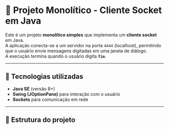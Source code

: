 # 📡 Projeto Monolítico - Cliente Socket em Java

Este é um projeto **monolítico simples** que implementa um **cliente socket** em Java.  
A aplicação conecta-se a um servidor na porta `4444` (localhost), permitindo que o usuário envie mensagens digitadas em uma janela de diálogo.  
A execução termina quando o usuário digita **`fim`**.

---

## 🚀 Tecnologias utilizadas
- **Java SE** (versão 8+)
- **Swing (JOptionPane)** para interação com o usuário
- **Sockets** para comunicação em rede

---

## 📂 Estrutura do projeto
